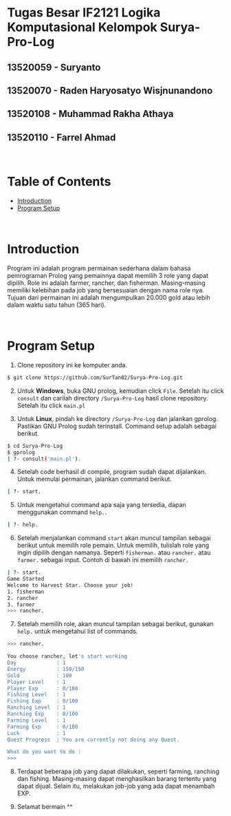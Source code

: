 # Tugas Besar IF2121 Logika Komputasional Kelompok Surya-Pro-Log

## 13520059 - Suryanto
## 13520070 - Raden Haryosatyo Wisjnunandono
## 13520108 - Muhammad Rakha Athaya
## 13520110 - Farrel Ahmad

<br>

# Table of Contents
- [Introduction](#intro)
- [Program Setup](#PS)

<br>


# Introduction <a name="intro"></a>
Program ini adalah program permainan sederhana dalam bahasa pemrograman Prolog yang pemainnya dapat memilih 3 role yang dapat dipilih. Role ini adalah farmer, rancher, dan fisherman. Masing-masing memiliki kelebihan pada job yang bersesuaian dengan nama role nya. Tujuan dari permainan ini adalah mengumpulkan 20.000 gold atau lebih dalam waktu satu tahun (365 hari).

<br>

# Program Setup <a name="PS"></a>
1. Clone repository ini ke komputer anda.
```sh
$ git clone https://github.com/SurTan02/Surya-Pro-Log.git
```

2. Untuk **Windows**, buka GNU prolog, kemudian click `File`. Setelah itu click `consult`  dan carilah directory `/Surya-Pro-Log` hasil clone repository. Setelah itu click `main.pl`

3. Untuk **Linux**, pindah ke directory `/Surya-Pro-Log` dan jalankan gprolog. Pastikan GNU Prolog sudah terinstall. Command setup adalah sebagai berikut.
```sh
$ cd Surya-Pro-Log
$ gprolog
| ?- consult('main.pl').
```

4. Setelah code berhasil di compile, program sudah dapat dijalankan. Untuk memulai permainan, jalankan command berikut.
```sh
| ?- start.
```

5. Untuk mengetahui command apa saja yang tersedia, dapan menggunakan command `help.`.
```sh
| ?- help.
```

6. Setelah menjalankan command `start` akan muncul tampilan sebagai berikut untuk memilih role pemain. Untuk memilih, tulislah role yang ingin dipilih dengan namanya. Seperti `fisherman.` atau `rancher.` atau `farmer.` sebagai input. Contoh di bawah ini memilih `rancher.`
```sh
| ?- start.
Game Started
Welcome to Harvest Star. Choose your job!
1. fisherman
2. rancher
3. farmer
>>> rancher.
```

7. Setelah memilih role, akan muncul tampilan sebagai berikut, gunakan `help.` untuk mengetahui list of commands.
```sh
>>> rancher.

You choose rancher, let's start working
Day             : 1    
Energy          : 150/150
Gold            : 100
Player Level    : 1
Player Exp      : 0/100
Fishing Level   : 1
Fishing Exp     : 0/100
Ranching Level  : 1
Ranching Exp    : 0/100
Farming Level   : 1
Farming Exp     : 0/100
Luck            : 1
Quest Progress  : You are currently not doing any Quest.

What do you want to do : 
>>> 
```

8. Terdapat beberapa job yang dapat dilakukan, seperti farming, ranching dan fishing. Masing-masing dapat menghasilkan barang tertentu yang dapat dijual. Selain itu, melakukan job-job yang ada dapat menambah EXP.

9. Selamat bermain ^^
